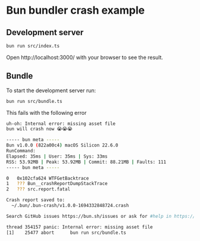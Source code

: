 # Bun bundler crash example

## Development server

```bash
bun run src/index.ts
```

Open http://localhost:3000/ with your browser to see the result.

## Bundle
To start the development server run:
```bash
bun run src/bundle.ts
```

This fails with the following error
```bash
uh-oh: Internal error: missing asset file
bun will crash now 😭😭😭

----- bun meta -----
Bun v1.0.0 (822a00c4) macOS Silicon 22.6.0
RunCommand:
Elapsed: 35ms | User: 35ms | Sys: 33ms
RSS: 53.92MB | Peak: 53.92MB | Commit: 88.21MB | Faults: 111
----- bun meta -----

0   0x102cfa624 WTFGetBacktrace
1   ??? Bun__crashReportDumpStackTrace
2   ??? src.report.fatal

Crash report saved to:
  ~/.bun/.bun-crash/v1.0.0-1694332848724.crash

Search GitHub issues https://bun.sh/issues or ask for #help in https://bun.sh/discord

thread 354157 panic: Internal error: missing asset file
[1]    25477 abort      bun run src/bundle.ts
```
